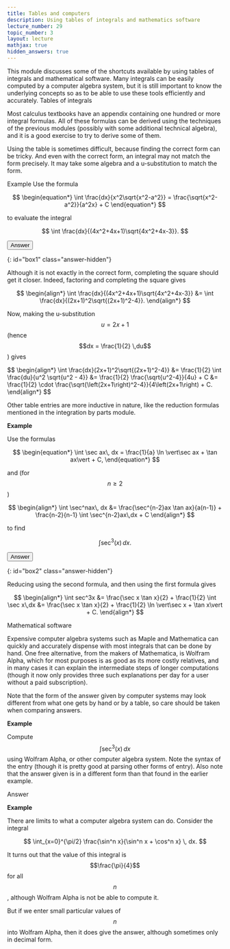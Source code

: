 ```yaml
---
title: Tables and computers
description: Using tables of integrals and mathematics software
lecture_number: 29
topic_number: 3
layout: lecture
mathjax: true
hidden_answers: true
---
```

This module discusses some of the shortcuts available by using tables of integrals and mathematical software. Many integrals can be easily computed by a computer algebra system, but it is still important to know the underlying concepts so as to be able to use these tools efficiently and accurately.
Tables of integrals

Most calculus textbooks have an appendix containing one hundred or more integral formulas. All of these formulas can be derived using the techniques of the previous modules (possibly with some additional technical algebra), and it is a good exercise to try to derive some of them.

Using the table is sometimes difficult, because finding the correct form can be tricky. And even with the correct form, an integral may not match the form precisely. It may take some algebra and a u-substitution to match the form.

Example Use the formula

$$
\begin{equation*} \int \frac{dx}{x^2\sqrt{x^2-a^2}} = \frac{\sqrt{x^2-a^2}}{a^2x} + C \end{equation*}
$$

to evaluate the integral

$$
\int \frac{dx}{(4x^2+4x+1)\sqrt{4x^2+4x-3}}.
$$

<button class="toggle" data-box="#box1">Answer</button>

<div id="box1" class="answer-hidden"></div>
{: id="box1" class="answer-hidden"}


Although it is not exactly in the correct form, completing the square should get it closer. Indeed, factoring and completing the square gives

$$
\begin{align*}
\int \frac{dx}{(4x^2+4x+1)\sqrt{4x^2+4x-3}} &= \int \frac{dx}{(2x+1)^2\sqrt{(2x+1)^2-4}}.
\end{align*}
$$

Now, making the u-substitution $$u = 2x+1$$ (hence $$dx = \frac{1}{2} \,du$$) gives

$$
\begin{align*}
\int \frac{dx}(2x+1)^2\sqrt{(2x+1)^2-4}} &= \frac{1}{2} \int \frac{du}{u^2 \sqrt{u^2 - 4}}
&= \frac{1}{2} \frac{\sqrt{u^2-4}}{4u} + C
&= \frac{1}{2} \cdot \frac{\sqrt{\left(2x+1\right)^2-4}}{4\left(2x+1\right) + C.
\end{align*}
$$

Other table entries are more inductive in nature, like the reduction formulas mentioned in the integration by parts module.

**Example**

Use the formulas

$$
\begin{equation*} \int \sec ax\, dx = \frac{1}{a} \ln \vert\sec ax + \tan ax\vert + C, \end{equation*}
$$

and (for $$n \geq 2$$)

$$
\begin{align*}
\int \sec^nax\, dx &= \frac{\sec^{n-2}ax \tan ax}{a(n-1)} + \frac{n-2}{n-1} \int \sec^{n-2}ax\,dx + C
\end{align*}
$$

to find

$$
\int \sec^3(x)\,dx.
$$

<button class="toggle" data-box="#box2">Answer</button>

<div id="box2" class="answer-hidden"></div>
{: id="box2" class="answer-hidden"}


Reducing using the second formula, and then using the first formula gives

$$
\begin{align*}
\int sec^3x &= \frac{\sec x \tan x}{2} + \frac{1}{2} \int \sec x\,dx
&= \frac{\sec x \tan x}{2} + \frac{1}{2} \ln \vert\sec x + \tan x\vert + C.
\end{align*}
$$

Mathematical software

Expensive computer algebra systems such as Maple and Mathematica can quickly and accurately dispense with most integrals that can be done by hand. One free alternative, from the makers of Mathematica, is Wolfram Alpha, which for most purposes is as good as its more costly relatives, and in many cases it can explain the intermediate steps of longer computations (though it now only provides three such explanations per day for a user without a paid subscription).

Note that the form of the answer given by computer systems may look different from what one gets by hand or by a table, so care should be taken when comparing answers.

**Example**

Compute $$\int \sec^3(x)\,dx$$ using Wolfram Alpha, or other computer algebra system. Note the syntax of the entry (though it is pretty good at parsing other forms of entry). Also note that the answer given is in a different form than that found in the earlier example.

Answer

**Example**

There are limits to what a computer algebra system can do. Consider the integral

$$
\int_{x=0}^{\pi/2} \frac{\sin^n x}{\sin^n x + \cos^n x} \, dx.
$$

It turns out that the value of this integral is $$\frac{\pi}{4}$$ for all $$n$$, although Wolfram Alpha is not be able to compute it.

But if we enter small particular values of $$n$$ into Wolfram Alpha, then it does give the answer, although sometimes only in decimal form. 